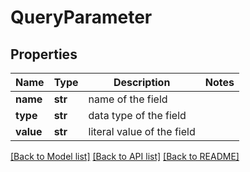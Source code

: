 # QueryParameter


## Properties
Name | Type | Description | Notes
------------ | ------------- | ------------- | -------------
**name** | **str** | name of the field | 
**type** | **str** | data type of the field | 
**value** | **str** | literal value of the field | 

[[Back to Model list]](../README.md#documentation-for-models) [[Back to API list]](../README.md#documentation-for-api-endpoints) [[Back to README]](../README.md)


